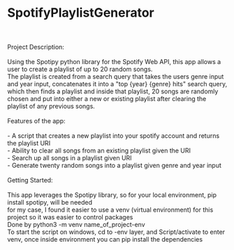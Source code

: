 # SpotifyPlaylistGenerator
<br/>
<br/>
Project Description:
<br/>
<br/>
Using the Spotipy python library for the Spotify Web API, this app allows a user to create a playlist of up to 20 random songs.
<br/>
The playlist is created from a search query that takes the users genre input and year input, concatenates it into a "top {year} {genre} hits" search query, which then finds a playlist and inside that playlist, 20 songs are randomly chosen and put into 
either a new or existing playlist after clearing the playlist of any previous songs.
<br/>
<br/>
Features of the app:
<br/>
<br/>
- A script that creates a new playlist into your spotify account and returns the playlist URI
<br/>
- Ability to clear all songs from an existing playlist given the URI
<br/>
- Search up all songs in a playlist given URI
<br/>
- Generate twenty random songs into a playlist given genre and year input
<br/>
<br/>
Getting Started:
<br/>
<br/>
This app leverages the Spotipy library, so for your local environment, pip install spotipy, will be needed
<br/>
for my case, I found it easier to use a venv (virtual environment) for this project so it was easier to control packages
<br/>
Done by python3 -m venv name_of_project-env
<br/>
To start the script on windows, cd to -env layer, and Script/activate to enter venv, once inside environment you can pip install the dependencies
